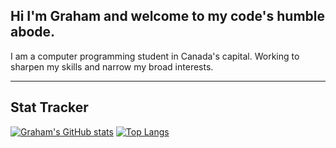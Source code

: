 ## Hi I'm Graham and welcome to my code's humble abode.

I am a computer programming student in Canada's capital. Working to sharpen my skills and narrow my broad interests.

---

## Stat Tracker

[![Graham's GitHub stats](https://github-readme-stats.vercel.app/api?username=gecodes)](https://github.com/anuraghazra/github-readme-stats)
[![Top Langs](https://github-readme-stats.vercel.app/api/top-langs/?username=gecodes)](https://github.com/anuraghazra/github-readme-stats)
